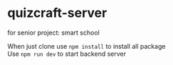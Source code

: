 # quizcraft-server
for senior project: smart school

When just clone use  ``` npm install ``` to install all package \
Use ``` npm run dev ``` to start backend server 

